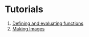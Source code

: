 # Tutorials

1. [Defining and evaluating functions](/lessons/functions)
2. [Making Images](/lessons/images)

